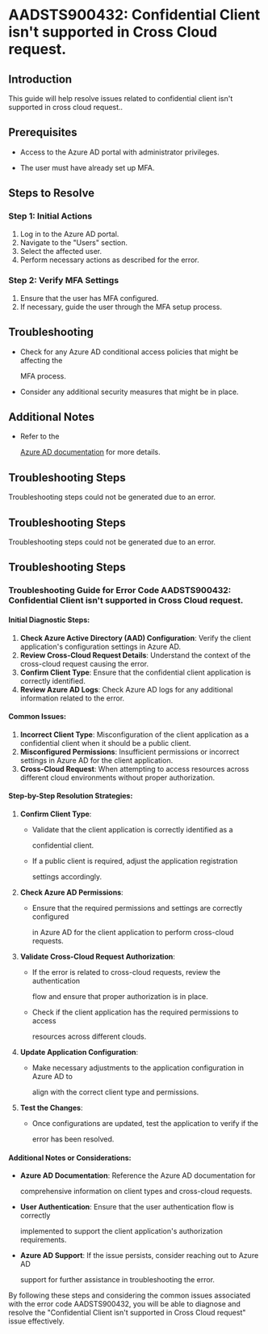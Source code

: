 # AADSTS900432: Confidential Client isn't supported in Cross Cloud request.


## Introduction

This guide will help resolve issues related to confidential client isn't
supported in cross cloud request..


## Prerequisites


* Access to the Azure AD portal with administrator privileges.

* The user must have already set up MFA.


## Steps to Resolve


### Step 1: Initial Actions

1. Log in to the Azure AD portal.
2. Navigate to the "Users" section.
3. Select the affected user.
4. Perform necessary actions as described for the error.


### Step 2: Verify MFA Settings

1. Ensure that the user has MFA configured.
2. If necessary, guide the user through the MFA setup process.


## Troubleshooting


* Check for any Azure AD conditional access policies that might be affecting the

  MFA process.

* Consider any additional security measures that might be in place.


## Additional Notes


* Refer to the

  [Azure AD 
documentation](https://learn.microsoft.com/en-us/azure/active-directory/)
  for more details.


## Troubleshooting Steps

Troubleshooting steps could not be generated due to an error.


## Troubleshooting Steps

Troubleshooting steps could not be generated due to an error.


## Troubleshooting Steps


### Troubleshooting Guide for Error Code AADSTS900432: Confidential Client isn't supported in Cross Cloud request.


#### Initial Diagnostic Steps:

1. **Check Azure Active Directory (AAD) Configuration**: Verify the client
   application's configuration settings in Azure AD.
2. **Review Cross-Cloud Request Details**: Understand the context of the
   cross-cloud request causing the error.
3. **Confirm Client Type**: Ensure that the confidential client application is
   correctly identified.
4. **Review Azure AD Logs**: Check Azure AD logs for any additional information
   related to the error.


#### Common Issues:

1. **Incorrect Client Type**: Misconfiguration of the client application as a
   confidential client when it should be a public client.
2. **Misconfigured Permissions**: Insufficient permissions or incorrect settings
   in Azure AD for the client application.
3. **Cross-Cloud Request**: When attempting to access resources across different
   cloud environments without proper authorization.


#### Step-by-Step Resolution Strategies:

1. **Confirm Client Type**:

   * Validate that the client application is correctly identified as a

     confidential client.
   * If a public client is required, adjust the application registration

     settings accordingly.

2. **Check Azure AD Permissions**:

   * Ensure that the required permissions and settings are correctly configured

     in Azure AD for the client application to perform cross-cloud requests.

3. **Validate Cross-Cloud Request Authorization**:

   * If the error is related to cross-cloud requests, review the authentication

     flow and ensure that proper authorization is in place.
   * Check if the client application has the required permissions to access

     resources across different clouds.

4. **Update Application Configuration**:

   * Make necessary adjustments to the application configuration in Azure AD to

     align with the correct client type and permissions.

5. **Test the Changes**:
   * Once configurations are updated, test the application to verify if the

     error has been resolved.


#### Additional Notes or Considerations:


* **Azure AD Documentation**: Reference the Azure AD documentation for

  comprehensive information on client types and cross-cloud requests.

* **User Authentication**: Ensure that the user authentication flow is correctly

  implemented to support the client application's authorization requirements.

* **Azure AD Support**: If the issue persists, consider reaching out to Azure AD

  support for further assistance in troubleshooting the error.

By following these steps and considering the common issues associated with the
error code AADSTS900432, you will be able to diagnose and resolve the
"Confidential Client isn't supported in Cross Cloud request" issue effectively.